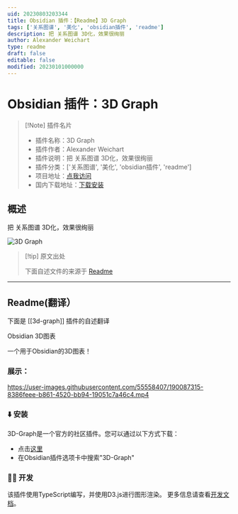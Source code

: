 ```yaml
---
uid: 20230803203344
title: Obsidian 插件：【Readme】3D Graph
tags: ['关系图谱', '美化', 'obsidian插件', 'readme']
description: 把 关系图谱 3D化，效果很绚丽
author: Alexander Weichart
type: readme
draft: false
editable: false
modified: 20230101000000
---
```


# Obsidian 插件：3D Graph

> [!Note] 插件名片
> - 插件名称：3D Graph
> - 插件作者：Alexander Weichart
> - 插件说明：把 关系图谱 3D化，效果很绚丽
> - 插件分类：['关系图谱', '美化', 'obsidian插件', 'readme']
> - 项目地址：[点我访问](https://github.com/AlexW00/obsidian-3d-graph)
> - 国内下载地址：[下载安装](https://pkmer.cn/products/plugin/pluginMarket/?3d-graph)

## 概述

把 关系图谱 3D化，效果很绚丽

![3D Graph](https://cdn.pkmer.cn/covers/3d-graph.gif!pkmer)

> [!tip] 原文出处
> 
>下面自述文件的来源于 [Readme](https://ghproxy.net/https://raw.githubusercontent.com/AlexW00/obsidian-3d-graph/master/README.md)
> 

---

## Readme(翻译）

下面是 [[3d-graph]] 插件的自述翻译



Obsidian 3D图表

一个用于Obsidian的3D图表！

### 展示：

https://user-images.githubusercontent.com/55558407/190087315-8386feee-b861-4520-bb94-19051c7a46c4.mp4

### ⬇️ 安装

3D-Graph是一个官方的社区插件。您可以通过以下方式下载：
- 点击[这里](https://obsidian.md/plugins?id=3d-graph)
- 在Obsidian插件选项卡中搜索"3D-Graph"

### 👨‍💻 开发

该插件使用TypeScript编写，并使用D3.js进行图形渲染。
更多信息请查看[开发文档](docs/dev-docs.md)。




